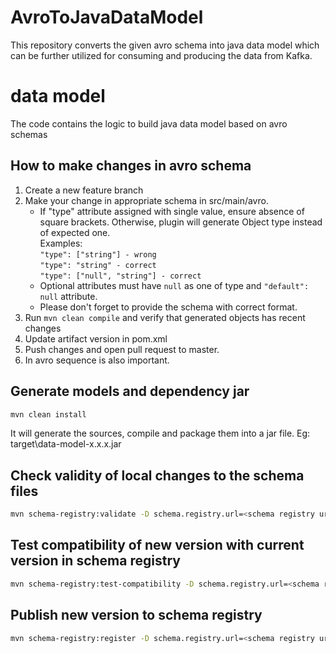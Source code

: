 # AvroToJavaDataModel
This repository converts the given avro schema into java data model which can be further utilized for consuming and producing the data from Kafka.

# data model
The code contains the logic to build java data model based on avro schemas

## How to make changes in avro schema

1. Create a new feature branch
2. Make your change in appropriate schema in src/main/avro.
    - If "type" attribute assigned with single value, ensure absence of square brackets. Otherwise, plugin will generate Object type instead of expected one.  
      Examples:  
      ```"type": ["string"] - wrong```  
      ```"type": "string" - correct```   
      ```"type": ["null", "string"] - correct```
    - Optional attributes must have ```null``` as one of type and ```"default": null``` attribute.
    - Please don't forget to provide the schema with correct format.
3. Run ```mvn clean compile``` and verify that generated objects has recent changes
4. Update artifact version in pom.xml
5. Push changes and open pull request to master.
6. In avro sequence is also important.


## Generate models and dependency jar

```sh
mvn clean install
```
It will generate the sources, compile and package them into a jar file.
Eg: target\data-model-x.x.x.jar

## Check validity of local changes to the schema files

```sh
mvn schema-registry:validate -D schema.registry.url=<schema registry url>
```
## Test compatibility of new version with current version in schema registry

```sh
mvn schema-registry:test-compatibility -D schema.registry.url=<schema registry url>
```

## Publish new version to schema registry

```sh
mvn schema-registry:register -D schema.registry.url=<schema registry url>
```
